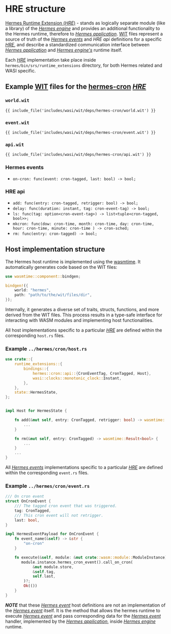 # HRE structure

[Hermes Runtime Extension (*HRE*)][*HRE*] - stands as logically separate module (like a library) of the [*Hermes engine*]
and provides an additional functionality to the Hermes runtime, therefore to [*Hermes application*].
[WIT] files represent a source of truth of the [*Hermes events*] and *HRE api* definitions for a specific [*HRE*],
and describe a standardized communication interface between [*Hermes application*]
and [*Hermes engine's*][*Hermes engine*] runtime itself.

Each [*HRE*] implementation take place inside `hermes/bin/srs/runtime_extensions` directory,
for both Hermes related and WASI specific.

## Example [WIT] files for the [hermes-cron] [*HRE*]

### `world.wit`

```wit
{{ include_file('includes/wasi/wit/deps/hermes-cron/world.wit') }}
```

### `event.wit`

```wit
{{ include_file('includes/wasi/wit/deps/hermes-cron/event.wit') }}
```

### `api.wit`

```wit
{{ include_file('includes/wasi/wit/deps/hermes-cron/api.wit') }}
```

### Hermes events

* `on-cron: func(event: cron-tagged, last: bool) -> bool;`
  
### HRE api

* `add: func(entry: cron-tagged, retrigger: bool) -> bool;`
* `delay: func(duration: instant, tag: cron-event-tag) -> bool;`
* `ls: func(tag: option<cron-event-tag>) -> list<tuple<cron-tagged, bool>>;`
* `mkcron: func(dow: cron-time, month: cron-time, day: cron-time, hour: cron-time, minute: cron-time ) -> cron-sched;`
* `rm: func(entry: cron-tagged) -> bool;`

## Host implementation structure

The Hermes host runtime is implemented using the [wasmtime].
It automatically generates code based on the WIT files:

```Rust
use wasmtime::component::bindgen;

bindgen!({
    world: "hermes",
    path: "path/to/the/wit/files/dir",
});
```

Internally, it generates a diverse set of traits, structs, functions, and more derived from the WIT files.
This process results in a type-safe interface for interacting with WASM modules and implementing host functionalities.

All host implementations specific to a particular [*HRE*] are defined within the corresponding
`host.rs` files.

### Example `../hermes/cron/host.rs`

```Rust
use crate::{
    runtime_extensions::{
        bindings::{
            hermes::cron::api::{CronEventTag, CronTagged, Host},
            wasi::clocks::monotonic_clock::Instant,
        },
    },
    state::HermesState,
};


impl Host for HermesState {

    fn add(&mut self, entry: CronTagged, retrigger: bool) -> wasmtime::Result<bool> {
        ...
    }

    fn rm(&mut self, entry: CronTagged) -> wasmtime::Result<bool> {
        ...
    }
    ...
}
```

All [*Hermes events*] implementations specific to a particular [*HRE*] are defined within the corresponding
`event.rs` files.

### Example `../hermes/cron/event.rs`

```Rust
/// On cron event
struct OnCronEvent {
    /// The tagged cron event that was triggered.
    tag: CronTagged,
    /// This cron event will not retrigger.
    last: bool,
}

impl HermesEventPayload for OnCronEvent {
    fn event_name(&self) -> &str {
        "on-cron"
    }

    fn execute(&self, module: &mut crate::wasm::module::ModuleInstance) -> anyhow::Result<()> {
       module.instance.hermes_cron_event().call_on_cron(
            &mut module.store,
            &self.tag,
            self.last,
        )?;
        Ok(())
    }
}
```

***NOTE*** that these [*Hermes event*][*Hermes events*] host definitions
are not an implementation of the [*Hermes event*][*Hermes events*] itself.
It is the method that allows the hermes runtime to execute [*Hermes event*][*Hermes events*]
and pass corresponding data for the [*Hermes event*][*Hermes events*] handler,
implemented by the [*Hermes application*],
inside [*Hermes engine*] runtime.

[WIT]: https://component-model.bytecodealliance.org/design/wit.html
[hermes-cron]: https://github.com/input-output-hk/hermes/tree/main/wasm/wasi/wit/deps/hermes-cron
[*Hermes engine*]: ./../../05_building_block_view/hermes_engine.md#hermes-engine
[*Hermes application*]: ./../../05_building_block_view/hermes_engine.md#hermes-application
[*Hermes events*]: ../../05_building_block_view/hermes_engine.md#hermes-event
[*HRE*]: ../../05_building_block_view/hermes_engine.md#hermes-runtime-extension-hre
[wasmtime]: https://docs.wasmtime.dev/introduction.html
